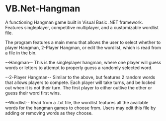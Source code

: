 # VB.Net-Hangman
A functioning Hangman game built in Visual Basic .NET framework. Features singleplayer, competitive multiplayer, and a customizable wordlist file.

The program features a main menu that allows the user to select whether to player Hangman, 2-Player Hangman, or edit the wordlist, which is read from a file in the bin.

--Hangman--
This is the singleplayer hangman, where one player will guess words or letters to attempt to properly guess a randomly selected word.

--2-Player Hangman--
Similar to the above, but features 2 random words that allows players to compete. Each player will take turns, and be locked out when it is not their turn. The first player to either outlive the other or guess their word first wins.

--Wordlist--
Read from a .txt file, the wordlist features all the available words for the hangman games to choose from. Users may edit this file by adding or removing words as they choose.
